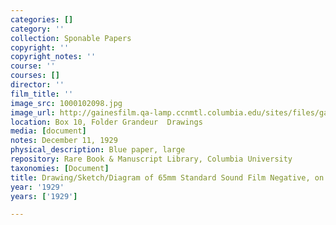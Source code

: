 ```yaml
---
categories: []
category: ''
collection: Sponable Papers
copyright: ''
copyright_notes: ''
course: ''
courses: []
director: ''
film_title: ''
image_src: 1000102098.jpg
image_url: http://gainesfilm.qa-lamp.ccnmtl.columbia.edu/sites/files/gainesfilm/images/1000102098.jpg
location: Box 10, Folder Grandeur  Drawings
media: [document]
notes: December 11, 1929
physical_description: Blue paper, large
repository: Rare Book & Manuscript Library, Columbia University
taxonomies: [Document]
title: Drawing/Sketch/Diagram of 65mm Standard Sound Film Negative, on blue paper
year: '1929'
years: ['1929']

---
```

